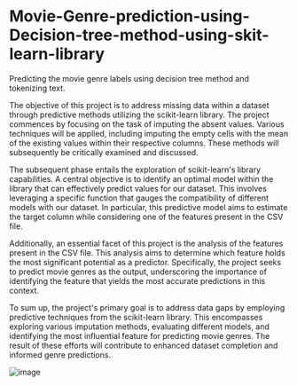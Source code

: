 # Movie-Genre-prediction-using-Decision-tree-method-using-skit-learn-library
Predicting the movie genre labels using decision tree method and tokenizing text.

The objective of this project is to address missing data within a dataset through predictive methods utilizing the scikit-learn library. The project commences by focusing on the task of imputing the absent values. Various techniques will be applied, including imputing the empty cells with the mean of the existing values within their respective columns. These methods will subsequently be critically examined and discussed.

The subsequent phase entails the exploration of scikit-learn's library capabilities. A central objective is to identify an optimal model within the library that can effectively predict values for our dataset. This involves leveraging a specific function that gauges the compatibility of different models with our dataset. In particular, this predictive model aims to estimate the target column while considering one of the features present in the CSV file.

Additionally, an essential facet of this project is the analysis of the features present in the CSV file. This analysis aims to determine which feature holds the most significant potential as a predictor. Specifically, the project seeks to predict movie genres as the output, underscoring the importance of identifying the feature that yields the most accurate predictions in this context.

To sum up, the project's primary goal is to address data gaps by employing predictive techniques from the scikit-learn library. This encompasses exploring various imputation methods, evaluating different models, and identifying the most influential feature for predicting movie genres. The result of these efforts will contribute to enhanced dataset completion and informed genre predictions.

![image](https://github.com/romidi80/Movie-Genre-prediction-using-Decision-tree-method-using-skit-learn-library/assets/89667194/fc6672ee-ab32-4770-b440-40fbb2713913)
